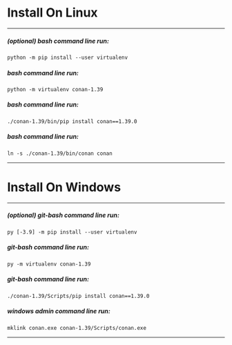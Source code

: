 # Install On Linux

--------------------------------------------------

##### (optional) bash command line run:
```
python -m pip install --user virtualenv
```

##### bash command line run:
```
python -m virtualenv conan-1.39
```

##### bash command line run:
```
./conan-1.39/bin/pip install conan==1.39.0
```

##### bash command line run:
```
ln -s ./conan-1.39/bin/conan conan
```

--------------------------------------------------

# Install On Windows

--------------------------------------------------

##### (optional) git-bash command line run:
```
py [-3.9] -m pip install --user virtualenv
```

##### git-bash command line run:
```
py -m virtualenv conan-1.39
```

##### git-bash command line run:
```
./conan-1.39/Scripts/pip install conan==1.39.0
```

##### windows admin command line run:
```
mklink conan.exe conan-1.39/Scripts/conan.exe
```

--------------------------------------------------


